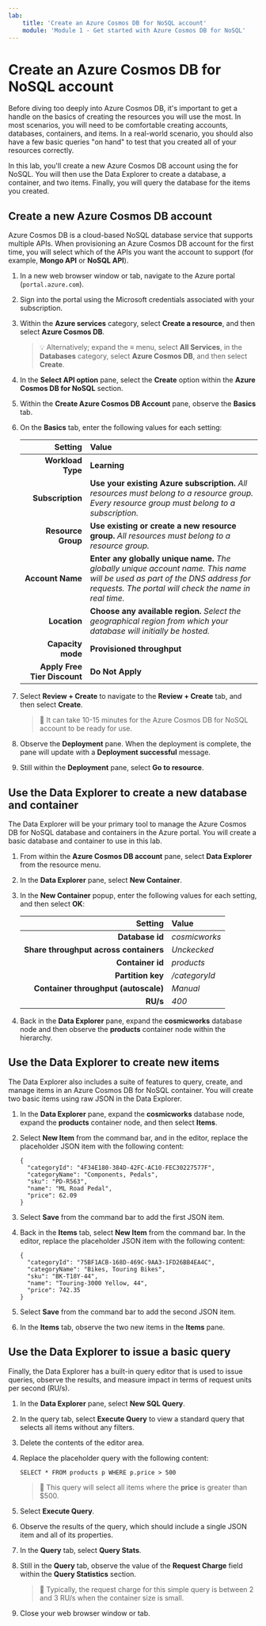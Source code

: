 ```yaml
---
lab:
    title: 'Create an Azure Cosmos DB for NoSQL account'
    module: 'Module 1 - Get started with Azure Cosmos DB for NoSQL'
---
```


# Create an Azure Cosmos DB for NoSQL account

Before diving too deeply into Azure Cosmos DB, it's important to get a handle on the basics of creating the resources you will use the most. In most scenarios, you will need to be comfortable creating accounts, databases, containers, and items. In a real-world scenario, you should also have a few basic queries "on hand" to test that you created all of your resources correctly.

In this lab, you'll create a new Azure Cosmos DB account using the for NoSQL. You will then use the Data Explorer to create a database, a container, and two items. Finally, you will query the database for the items you created.

## Create a new Azure Cosmos DB account

Azure Cosmos DB is a cloud-based NoSQL database service that supports multiple APIs. When provisioning an Azure Cosmos DB account for the first time, you will select which of the APIs you want the account to support (for example, **Mongo API** or **NoSQL API**).

1. In a new web browser window or tab, navigate to the Azure portal (``portal.azure.com``).

1. Sign into the portal using the Microsoft credentials associated with your subscription.

1. Within the **Azure services** category, select **Create a resource**, and then select **Azure Cosmos DB**.

    > &#128161; Alternatively; expand the **&#8801;** menu, select **All Services**, in the **Databases** category, select **Azure Cosmos DB**, and then select **Create**.

1. In the **Select API option** pane, select the **Create** option within the **Azure Cosmos DB for NoSQL** section.

1. Within the **Create Azure Cosmos DB Account** pane, observe the **Basics** tab.

1. On the **Basics** tab, enter the following values for each setting:

    | **Setting** | **Value** |
    | --: | :-- |
    | **Workload Type** | **Learning** |
    | **Subscription** | **Use your existing Azure subscription.** *All resources must belong to a resource group. Every resource group must belong to a subscription.* |
    | **Resource Group** | **Use existing or create a new resource group.** *All resources must belong to a resource group.* |
    | **Account Name** | **Enter any globally unique name.** *The globally unique account name. This name will be used as part of the DNS address for requests.  The portal will check the name in real time.* |
    | **Location** | **Choose any available region.** *Select the geographical region from which your database will initially be hosted.* |
    | **Capacity mode** | **Provisioned throughput** |
    | **Apply Free Tier Discount** | **Do Not Apply** |

1. Select **Review + Create** to navigate to the **Review + Create** tab, and then select **Create**.

    > &#128221; It can take 10-15 minutes for the Azure Cosmos DB for NoSQL account to be ready for use.

1. Observe the **Deployment** pane. When the deployment is complete, the pane will update with a **Deployment successful** message.

1. Still within the **Deployment** pane, select **Go to resource**.

## Use the Data Explorer to create a new database and container

The Data Explorer will be your primary tool to manage the Azure Cosmos DB for NoSQL database and containers in the Azure portal. You will create a basic database and container to use in this lab.

1. From within the **Azure Cosmos DB account** pane, select **Data Explorer** from the resource menu.

1. In the **Data Explorer** pane, select **New Container**.

1. In the **New Container** popup, enter the following values for each setting, and then select **OK**:

    | **Setting** | **Value** |
    | --: | :-- |
    | **Database id** | *cosmicworks* |
    | **Share throughput across containers** | *Unckecked* |
    | **Container id** | *products* |
    | **Partition key** | */categoryId* |
    | **Container throughput (autoscale)** | *Manual* |
    | **RU/s** | *400* |

1. Back in the **Data Explorer** pane, expand the **cosmicworks** database node and then observe the **products** container node within the hierarchy.

## Use the Data Explorer to create new items

The Data Explorer also includes a suite of features to query, create, and manage items in an Azure Cosmos DB for NoSQL container. You will create two basic items using raw JSON in the Data Explorer.

1. In the **Data Explorer** pane, expand the **cosmicworks** database node, expand the **products** container node, and then select **Items**.

1. Select **New Item** from the command bar, and in the editor, replace the placeholder JSON item with the following content:

    ```
    {
      "categoryId": "4F34E180-384D-42FC-AC10-FEC30227577F",
      "categoryName": "Components, Pedals",
      "sku": "PD-R563",
      "name": "ML Road Pedal",
      "price": 62.09
    }
    ```

1. Select **Save** from the command bar to add the first JSON item.

1. Back in the **Items** tab, select **New Item** from the command bar. In the editor, replace the placeholder JSON item with the following content:

    ```
    {
      "categoryId": "75BF1ACB-168D-469C-9AA3-1FD26BB4EA4C",
      "categoryName": "Bikes, Touring Bikes",
      "sku": "BK-T18Y-44",
      "name": "Touring-3000 Yellow, 44",
      "price": 742.35
    }
    ```

1. Select **Save** from the command bar to add the second JSON item.

1. In the **Items** tab, observe the two new items in the **Items** pane.

## Use the Data Explorer to issue a basic query

Finally, the Data Explorer has a built-in query editor that is used to issue queries, observe the results, and measure impact in terms of request units per second (RU/s).

1. In the **Data Explorer** pane, select **New SQL Query**.

1. In the query tab, select **Execute Query** to view a standard query that selects all items without any filters.

1. Delete the contents of the editor area.

1. Replace the placeholder query with the following content:

    ```
    SELECT * FROM products p WHERE p.price > 500
    ```

    > &#128221; This query will select all items where the **price** is greater than $500.

1. Select **Execute Query**.

1. Observe the results of the query, which should include a single JSON item and all of its properties.

1. In the **Query** tab, select **Query Stats**.

1. Still in the **Query** tab, observe the value of the **Request Charge** field within the **Query Statistics** section.

    > &#128221; Typically, the request charge for this simple query is between 2 and 3 RU/s when the container size is small.

1. Close your web browser window or tab.
